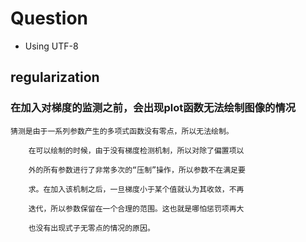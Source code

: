 # Question

* Using UTF-8

## regularization

### 在加入对梯度的监测之前，会出现plot函数无法绘制图像的情况

    猜测是由于一系列参数产生的多项式函数没有零点，所以无法绘制。
        
        在可以绘制的时候，由于没有梯度检测机制，所以对除了偏置项以
        
        外的所有参数进行了非常多次的“压制”操作，所以参数不在满足要
        
        求。在加入该机制之后，一旦梯度小于某个值就认为其收敛，不再
        
        迭代，所以参数保留在一个合理的范围。这也就是哪怕惩罚项再大
        
        也没有出现式子无零点的情况的原因。